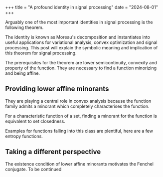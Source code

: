 +++
title = "A profound identity in signal processing"
date = "2024-08-01"
+++

Arguably one of the most important identities in signal processing is the following theorem.

<div style="margin:0 auto;text-align:center">
    <object data="/sp-identity/identity.svg" width="500"> </object>
</div>

The identity is known as Moreau's decomposition and instantiates into useful applications for variational analysis, convex optimization and signal processing. This post will explain the symbolic meaning and implication of this theorem for signal processing.

<!-- more -->

The prerequisites for the theorem are lower semicontinuity, convexity and property of the function. They are necessary to find a function minorizing and being affine.

## Providing lower affine minorants

<div style="margin:0 auto;text-align:center">
    <object data="/sp-identity/gamma_0.svg" width="500"> </object>
</div>

They are playing a central role in convex analysis because the function family admits a minorant which completely characterises the function.

<div style="margin:0 auto;text-align:center">
    <object data="/sp-identity/affine_minorant.svg" width="500"> </object>
</div>

For a characteristic function of a set, finding a minorant for the function is equivalent to set closedness.

<div style="margin:0 auto;text-align:center">
    <object data="/sp-identity/minorant_example1.svg" width="500"> </object>
</div>

Examples for functions falling into this class are plentiful, here are a few entropy functions.

<div style="margin:0 auto;text-align:center">
    <object data="/sp-identity/minorant_example2.svg" width="500"> </object>
</div>

## Taking a different perspective

The existence condition of lower affine minorants motivates the Fenchel conjugate. To be continued
